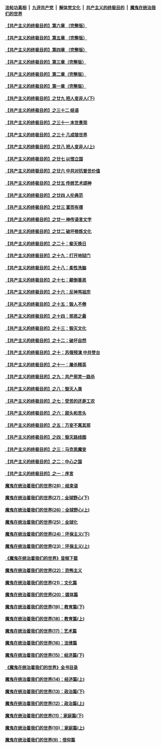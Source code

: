 

####  [法轮功真相](../../../../basic/blob/master/README.md?t=05270630) &nbsp;|&nbsp; [九评共产党](../../../../9ping.md/blob/master/README.md?t=05270630) &nbsp;|&nbsp; [解体党文化](../../../../jtdwh.md/blob/master/README.md?t=05270630)  &nbsp;|&nbsp; [共产主义的终极目的](../../../../gczydzjmd.md/blob/master/README.md?t=05270630) &nbsp;|&nbsp; [魔鬼在统治我们的世界](../../../../mgztzwmdsj.md/blob/master/README.md?t=05270630) 

#### [【共产主义的终极目的】第六章 （完整版）](../pages/nsc422/n11428913.md?t=05270630) 

#### [【共产主义的终极目的】第五章 （完整版）](../pages/nsc422/n11428912.md?t=05270630) 

#### [【共产主义的终极目的】第四章 （完整版）](../pages/nsc422/n11428907.md?t=05270630) 

#### [【共产主义的终极目的】第三章（完整版）](../pages/nsc422/n11428848.md?t=05270630) 

#### [【共产主义的终极目的】第二章（完整版）](../pages/nsc422/n11428831.md?t=05270630) 

#### [【共产主义的终极目的】第一章（完整版）](../pages/nsc422/n11417651.md?t=05270630) 

#### [【共产主义的终极目的】之廿九 把人变非人(下)](../pages/nsc422/n11344140.md?t=05270630) 

#### [【共产主义的终极目的】之三十二 结语](../pages/nsc422/n11360535.md?t=05270630) 

#### [【共产主义的终极目的】之三十一 末世景观](../pages/nsc422/n11351129.md?t=05270630) 

#### [【共产主义的终极目的】之三十 几成狼世界](../pages/nsc422/n11348280.md?t=05270630) 

#### [【共产主义的终极目的】之廿八 把人变非人(上)](../pages/nsc422/n11340492.md?t=05270630) 

#### [【共产主义的终极目的】之廿七 以恨立国](../pages/nsc422/n11336944.md?t=05270630) 

#### [【共产主义的终极目的】之廿六 中共对抗普世价值](../pages/nsc422/n11324785.md?t=05270630) 

#### [【共产主义的终极目的】之廿五 传统艺术颂神](../pages/nsc422/n11296396.md?t=05270630) 

#### [【共产主义的终极目的】之廿四 人伦典范](../pages/nsc422/n11296397.md?t=05270630) 

#### [【共产主义的终极目的】之廿三 富而有德](../pages/nsc422/n11283598.md?t=05270630) 

#### [【共产主义的终极目的】之廿一 神传语言文字](../pages/nsc422/n11263265.md?t=05270630) 

#### [【共产主义的终极目的】之廿二 破坏修炼文化](../pages/nsc422/n11245728.md?t=05270630) 

#### [【共产主义的终极目的】之二十：偷天换日](../pages/nsc422/n11238846.md?t=05270630) 

#### [【共产主义的终极目的】之十九：打开地狱门](../pages/nsc422/n11206376.md?t=05270630) 

#### [【共产主义的终极目的】之十八：柔性洗脑](../pages/nsc422/n11199994.md?t=05270630) 

#### [【共产主义的终极目的】之十七：颠倒善恶](../pages/nsc422/n11179782.md?t=05270630) 

#### [【共产主义的终极目的】之十六：反神骂祖宗](../pages/nsc422/n11166798.md?t=05270630) 

#### [【共产主义的终极目的】之十五：毁人不倦](../pages/nsc422/n11166792.md?t=05270630) 

#### [【共产主义的终极目的】之十四：邪恶之最](../pages/nsc422/n11150249.md?t=05270630) 

#### [【共产主义的终极目的】之十三：毁灭文化](../pages/nsc422/n11135227.md?t=05270630) 

#### [【共产主义的终极目的】之十二：破坏自然](../pages/nsc422/n11135214.md?t=05270630) 

#### [【共产主义的终极目的】之十：苏俄预演 中共登台](../pages/nsc422/n11118424.md?t=05270630) 

#### [【共产主义的终极目的】之十一：屠杀精英](../pages/nsc422/n11118442.md?t=05270630) 

#### [【共产主义的终极目的】之九：共产邪灵一路杀](../pages/nsc422/n11114139.md?t=05270630) 

#### [【共产主义的终极目的】之八：毁灭人类](../pages/nsc422/n11108503.md?t=05270630) 

#### [【共产主义的终极目的】之七：受苦的还是工农](../pages/nsc422/n11101809.md?t=05270630) 

#### [【共产主义的终极目的】之六：甜头和苦头](../pages/nsc422/n11096971.md?t=05270630) 

#### [【共产主义的终极目的】之五：万变不离其邪](../pages/nsc422/n11091285.md?t=05270630) 

#### [【共产主义的终极目的】之四：毁灭路线图](../pages/nsc422/n11086284.md?t=05270630) 

#### [【共产主义的终极目的】之三：马克思魔变](../pages/nsc422/n11061941.md?t=05270630) 

#### [【共产主义的终极目的】之二：中心之国](../pages/nsc422/n11047728.md?t=05270630) 

#### [【共产主义的终极目的】之一：序言](../pages/nsc422/n11086077.md?t=05270630) 

#### [魔鬼在统治着我们的世界(28)：结束语](../pages/nsc422/n10936246.md?t=05270630) 

#### [魔鬼在统治着我们的世界(27)：全球野心(下)](../pages/nsc422/n10928319.md?t=05270630) 

#### [魔鬼在统治着我们的世界(26)：全球野心(上)](../pages/nsc422/n10900318.md?t=05270630) 

#### [魔鬼在统治着我们的世界(25)：全球化](../pages/nsc422/n10788205.md?t=05270630) 

#### [魔鬼在统治着我们的世界(24)：环保主义(下)](../pages/nsc422/n10695307.md?t=05270630) 

#### [魔鬼在统治着我们的世界(23)：环保主义(上)](../pages/nsc422/n10688613.md?t=05270630) 

#### [《魔鬼在统治着我们的世界》音频下载](../pages/nsc422/n10635553.md?t=05270630) 

#### [魔鬼在统治着我们的世界(22)：恐怖主义](../pages/nsc422/n10614727.md?t=05270630) 

#### [魔鬼在统治着我们的世界(21)：文化篇](../pages/nsc422/n10597706.md?t=05270630) 

#### [魔鬼在统治着我们的世界(20)：媒体篇](../pages/nsc422/n10586579.md?t=05270630) 

#### [魔鬼在统治着我们的世界(19)：教育篇(下)](../pages/nsc422/n10564808.md?t=05270630) 

#### [魔鬼在统治着我们的世界(18)：教育篇(上)](../pages/nsc422/n10526970.md?t=05270630) 

#### [魔鬼在统治着我们的世界(17)：艺术篇](../pages/nsc422/n10499093.md?t=05270630) 

#### [魔鬼在统治着我们的世界(16)：法律篇](../pages/nsc422/n10485969.md?t=05270630) 

#### [魔鬼在统治着我们的世界(15)：经济篇(下)](../pages/nsc422/n10469975.md?t=05270630) 

#### [《魔鬼在统治着我们的世界》全书目录](../pages/nsc422/n10464261.md?t=05270630) 

#### [魔鬼在统治着我们的世界(14)：经济篇(上)](../pages/nsc422/n10457370.md?t=05270630) 

#### [魔鬼在统治着我们的世界(13)：政治篇(下)](../pages/nsc422/n10448270.md?t=05270630) 

#### [魔鬼在统治着我们的世界(12)：政治篇(上)](../pages/nsc422/n10444576.md?t=05270630) 

#### [魔鬼在统治着我们的世界(11)：家庭篇(下)](../pages/nsc422/n10440961.md?t=05270630) 

#### [魔鬼在统治着我们的世界(10)：家庭篇(上)](../pages/nsc422/n10435448.md?t=05270630) 

#### [魔鬼在统治着我们的世界(9)：信仰篇](../pages/nsc422/n10432159.md?t=05270630) 

